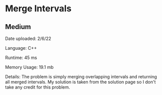 
# Merge Intervals

## Medium

Date uploaded: 2/6/22

Language: C++

Runtime: 45 ms

Memory Usage: 19.1 mb

Details: The problem is simply merging overlapping intervals and returning all merged intervals. My solution is taken from the solution page so I don't take any credit for this problem.
